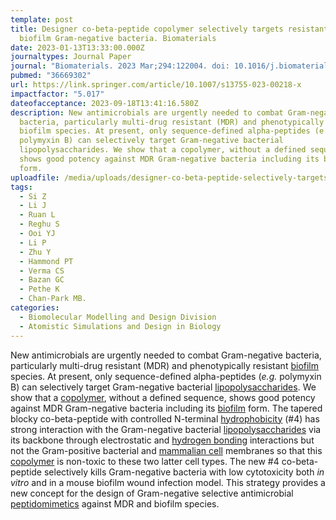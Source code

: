 ```yaml
---
template: post
title: Designer co-beta-peptide copolymer selectively targets resistant and
  biofilm Gram-negative bacteria. Biomaterials
date: 2023-01-13T13:33:00.000Z
journaltypes: Journal Paper
journal: "Biomaterials. 2023 Mar;294:122004. doi: 10.1016/j.biomaterials.2023.122004"
pubmed: "36669302"
url: https://link.springer.com/article/10.1007/s13755-023-00218-x
impactfactor: "5.017"
dateofacceptance: 2023-09-18T13:41:16.580Z
description: New antimicrobials are urgently needed to combat Gram-negative
  bacteria, particularly multi-drug resistant (MDR) and phenotypically resistant
  biofilm species. At present, only sequence-defined alpha-peptides (e.g.
  polymyxin B) can selectively target Gram-negative bacterial
  lipopolysaccharides. We show that a copolymer, without a defined sequence,
  shows good potency against MDR Gram-negative bacteria including its biofilm
  form.
uploadfile: /media/uploads/designer-co-beta-peptide-selectively-targets-gram-negative-bacteria_a.pdf
tags:
  - Si Z
  - Li J
  - Ruan L
  - Reghu S
  - Ooi YJ
  - Li P
  - Zhu Y
  - Hammond PT
  - Verma CS
  - Bazan GC
  - Pethe K
  - Chan-Park MB.
categories:
  - Biomolecular Modelling and Design Division
  - Atomistic Simulations and Design in Biology
---
```

<!--StartFragment-->

New antimicrobials are urgently needed to combat Gram-negative bacteria, particularly multi-drug resistant (MDR) and phenotypically resistant [biofilm](https://www.sciencedirect.com/topics/materials-science/biofilms "Learn more about biofilm from ScienceDirect's AI-generated Topic Pages") species. At present, only sequence-defined alpha-peptides (*e.g.* polymyxin B) can selectively target Gram-negative bacterial [lipopolysaccharides](https://www.sciencedirect.com/topics/biochemistry-genetics-and-molecular-biology/lipopolysaccharide "Learn more about lipopolysaccharides from ScienceDirect's AI-generated Topic Pages"). We show that a [copolymer](https://www.sciencedirect.com/topics/materials-science/copolymer "Learn more about copolymer from ScienceDirect's AI-generated Topic Pages"), without a defined sequence, shows good potency against MDR Gram-negative bacteria including its [biofilm](https://www.sciencedirect.com/topics/materials-science/biofilms "Learn more about biofilm from ScienceDirect's AI-generated Topic Pages") form. The tapered blocky co-beta-peptide with controlled N-terminal [hydrophobicity](https://www.sciencedirect.com/topics/biochemistry-genetics-and-molecular-biology/hydrophobicity "Learn more about hydrophobicity from ScienceDirect's AI-generated Topic Pages") (#4) has strong interaction with the Gram-negative bacterial [lipopolysaccharides](https://www.sciencedirect.com/topics/biochemistry-genetics-and-molecular-biology/lipopolysaccharide "Learn more about lipopolysaccharides from ScienceDirect's AI-generated Topic Pages") via its backbone through electrostatic and [hydrogen bonding](https://www.sciencedirect.com/topics/materials-science/hydrogen-bonding "Learn more about hydrogen bonding from ScienceDirect's AI-generated Topic Pages") interactions but not the Gram-positive bacterial and [mammalian cell](https://www.sciencedirect.com/topics/biochemistry-genetics-and-molecular-biology/mammalian-cell "Learn more about mammalian cell from ScienceDirect's AI-generated Topic Pages") membranes so that this [copolymer](https://www.sciencedirect.com/topics/materials-science/copolymer "Learn more about copolymer from ScienceDirect's AI-generated Topic Pages") is non-toxic to these two latter cell types. The new #4 co-beta-peptide selectively kills Gram-negative bacteria with low cytotoxicity both *in vitro* and in a mouse biofilm wound infection model. This strategy provides a new concept for the design of Gram-negative selective antimicrobial [peptidomimetics](https://www.sciencedirect.com/topics/biochemistry-genetics-and-molecular-biology/peptidomimetic "Learn more about peptidomimetics from ScienceDirect's AI-generated Topic Pages") against MDR and biofilm species.

<!--EndFragment-->